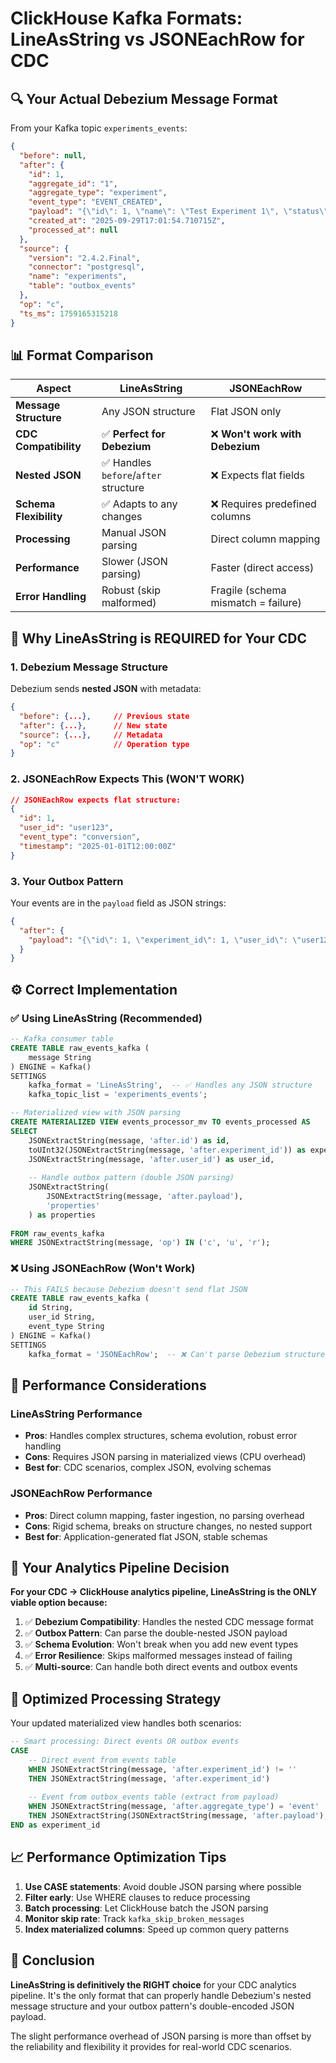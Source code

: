 # ClickHouse Kafka Formats: LineAsString vs JSONEachRow for CDC

## 🔍 **Your Actual Debezium Message Format**

From your Kafka topic `experiments_events`:
```json
{
  "before": null,
  "after": {
    "id": 1,
    "aggregate_id": "1", 
    "aggregate_type": "experiment",
    "event_type": "EVENT_CREATED",
    "payload": "{\"id\": 1, \"name\": \"Test Experiment 1\", \"status\": \"ACTIVE\"}",
    "created_at": "2025-09-29T17:01:54.710715Z",
    "processed_at": null
  },
  "source": {
    "version": "2.4.2.Final",
    "connector": "postgresql", 
    "name": "experiments",
    "table": "outbox_events"
  },
  "op": "c",
  "ts_ms": 1759165315218
}
```

## 📊 **Format Comparison**

| **Aspect** | **LineAsString** | **JSONEachRow** |
|------------|------------------|-----------------|
| **Message Structure** | Any JSON structure | Flat JSON only |
| **CDC Compatibility** | ✅ **Perfect for Debezium** | ❌ **Won't work with Debezium** |
| **Nested JSON** | ✅ Handles `before`/`after` structure | ❌ Expects flat fields |
| **Schema Flexibility** | ✅ Adapts to any changes | ❌ Requires predefined columns |
| **Processing** | Manual JSON parsing | Direct column mapping |
| **Performance** | Slower (JSON parsing) | Faster (direct access) |
| **Error Handling** | Robust (skip malformed) | Fragile (schema mismatch = failure) |

## 🎯 **Why LineAsString is REQUIRED for Your CDC**

### **1. Debezium Message Structure**
Debezium sends **nested JSON** with metadata:
```json
{
  "before": {...},     // Previous state
  "after": {...},      // New state  
  "source": {...},     // Metadata
  "op": "c"            // Operation type
}
```

### **2. JSONEachRow Expects This (WON'T WORK)**
```json
// JSONEachRow expects flat structure:
{
  "id": 1,
  "user_id": "user123",
  "event_type": "conversion",
  "timestamp": "2025-01-01T12:00:00Z"
}
```

### **3. Your Outbox Pattern**
Your events are in the `payload` field as JSON strings:
```json
{
  "after": {
    "payload": "{\"id\": 1, \"experiment_id\": 1, \"user_id\": \"user123\"}"
  }
}
```

## ⚙️ **Correct Implementation**

### **✅ Using LineAsString (Recommended)**
```sql
-- Kafka consumer table
CREATE TABLE raw_events_kafka (
    message String
) ENGINE = Kafka()
SETTINGS 
    kafka_format = 'LineAsString',  -- ✅ Handles any JSON structure
    kafka_topic_list = 'experiments_events';

-- Materialized view with JSON parsing
CREATE MATERIALIZED VIEW events_processor_mv TO events_processed AS
SELECT 
    JSONExtractString(message, 'after.id') as id,
    toUInt32(JSONExtractString(message, 'after.experiment_id')) as experiment_id,
    JSONExtractString(message, 'after.user_id') as user_id,
    
    -- Handle outbox pattern (double JSON parsing)
    JSONExtractString(
        JSONExtractString(message, 'after.payload'), 
        'properties'
    ) as properties
    
FROM raw_events_kafka
WHERE JSONExtractString(message, 'op') IN ('c', 'u', 'r');
```

### **❌ Using JSONEachRow (Won't Work)**
```sql
-- This FAILS because Debezium doesn't send flat JSON
CREATE TABLE raw_events_kafka (
    id String,
    user_id String,
    event_type String
) ENGINE = Kafka()
SETTINGS 
    kafka_format = 'JSONEachRow';  -- ❌ Can't parse Debezium structure
```

## 🚀 **Performance Considerations**

### **LineAsString Performance**
- **Pros**: Handles complex structures, schema evolution, robust error handling
- **Cons**: Requires JSON parsing in materialized views (CPU overhead)
- **Best for**: CDC scenarios, complex JSON, evolving schemas

### **JSONEachRow Performance** 
- **Pros**: Direct column mapping, faster ingestion, no parsing overhead
- **Cons**: Rigid schema, breaks on structure changes, no nested support
- **Best for**: Application-generated flat JSON, stable schemas

## 🎯 **Your Analytics Pipeline Decision**

**For your CDC → ClickHouse analytics pipeline, LineAsString is the ONLY viable option because:**

1. ✅ **Debezium Compatibility**: Handles the nested CDC message format
2. ✅ **Outbox Pattern**: Can parse the double-nested JSON payload  
3. ✅ **Schema Evolution**: Won't break when you add new event types
4. ✅ **Error Resilience**: Skips malformed messages instead of failing
5. ✅ **Multi-source**: Can handle both direct events and outbox events

## 🔧 **Optimized Processing Strategy**

Your updated materialized view handles both scenarios:

```sql
-- Smart processing: Direct events OR outbox events
CASE 
    -- Direct event from events table
    WHEN JSONExtractString(message, 'after.experiment_id') != ''
    THEN JSONExtractString(message, 'after.experiment_id')
    
    -- Event from outbox_events table (extract from payload)
    WHEN JSONExtractString(message, 'after.aggregate_type') = 'event'
    THEN JSONExtractString(JSONExtractString(message, 'after.payload'), 'experiment_id')
END as experiment_id
```

## 📈 **Performance Optimization Tips**

1. **Use CASE statements**: Avoid double JSON parsing where possible
2. **Filter early**: Use WHERE clauses to reduce processing
3. **Batch processing**: Let ClickHouse batch the JSON parsing
4. **Monitor skip rate**: Track `kafka_skip_broken_messages`
5. **Index materialized columns**: Speed up common query patterns

## 🎉 **Conclusion**

**LineAsString is definitively the RIGHT choice** for your CDC analytics pipeline. It's the only format that can properly handle Debezium's nested message structure and your outbox pattern's double-encoded JSON payload.

The slight performance overhead of JSON parsing is more than offset by the reliability and flexibility it provides for real-world CDC scenarios.
